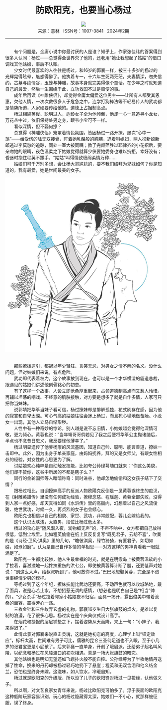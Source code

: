 # <center>防欧阳克，也要当心杨过</center>

<div align=center><img src="https://raw.githubusercontent.com/leaguecn/magazines/main/img_authors/%d7%f7%d5%df%a3%ba%e3%c6%ea%cf.jpg"></div>

<center>来源：意林   ISSN号：1007-3841   2024年2期</center>

* * *

<br>　　有个问题是，金庸小说中你最讨厌的人是谁？知乎上，作家张佳玮的答案得到很多人认同：杨过——总觉得全世界欠了他的，还老用“她让我想起了姑姑”的借口调戏其他姑娘，事后不认账。  
　　少女时代最喜欢的人往往是杨过，和16岁的郭襄一样，被三十多岁的杨过的光辉晃得眩晕，魅惑得醉了。他执着专一，十六年生死两茫茫，夫妻情深，勿失信约，古墓与绝情谷，玉蜂与神雕，故事本身就完美得像个童话。在少年之时就知道自己的最爱，然后一生围绕于此，立功救国不过是顺便的事。  
　　成年后再读《神雕侠侣》，却觉得金庸太偏爱这位男主——让所有人都受其恩惠，欠他人情，一次次救很多人于危急之中，连学打狗棒法等不轻易传人的武功都是情势所迫，人家硬要传给他的。道德上占据制高点。  
　　杨过相貌英俊、聪明过人，适龄女子全为他倾倒，他却一心一意追寻小龙女，万花丛中过，依旧保持处男之身，跟韦小宝可不一样。  
　　看似深情，但不娶何撩？  
　　总觉得《神雕侠侣》笼罩着情色氛围，皆因杨过一路开撩，屡次“心中一荡”——给受伤的陆无双接骨，盯着她乳酪般的胸脯，追着叫媳妇，两人扮新娘新郎逃过李莫愁的追踪，同处一室大被同眠；教了完颜萍胜过耶律齐的小花招后，要亲吻她的眼睛，夜色温柔之下姑娘觉得就算少侠要她委身也难以抗拒，幸好没有；昏迷时抱住程英不撒手，“姑姑”叫得情致缠绵柔情万种……  
　　姑娘们可千万别多想，会让杨大哥尴尬的，要不我们结拜为兄妹如何？你是知道的，我有最爱，她是世间最美的女子。

![](https://raw.githubusercontent.com/leaguecn/magazines/main/img/yili20240245-1-l.jpg)

  
<br>　　那些撩拨逗引，都冠以年少轻狂、言笑无忌，对男女之情不解的名义。没什么问题，但对姑娘们来说，有点危险。  
　　武功即代表着权力，这个故事放到现在，也可以是一个才华横溢的霸道总裁，跟遇见的姑娘们讲述他刻骨铭心的初恋。  
　　有了这样一个故事，人设立即沧桑厚重起来，占领道德制高点而又惹人怜惜。再辅以坦荡的嘲戏、不经意的肌肤接触，对方要是想多了就是自作多情，人家可只把你当妹妹。  
　　说郭靖把华筝当妹子看可信，杨过撩妹却是排解孤独，花式刷存在感，因为他的寂寞和自卑太深。可心气高的姑娘往往会迷上杨过，而且死心塌地做备胎。小龙女一出现，其他人立马自惭形秽。  
　　人性中有一种奇妙的悖论，别人越是说不忘旧情，小姑娘越会觉得他深情可敬，更为倾心。黄蓉也说：“当年靖哥哥倘若见了我之后便将华筝公主抛诸脑后，半点也不念昔日恩义，我反要怪他薄幸了。”  
　　杨过明显遗传了他爹杨康的风流基因，知道自己帅、聪明、能言善道，撩妹一击即中。此外，因为出身于单亲家庭，由妈妈抚养，拜的又是女师父，有跟女性相处的经验，对女性的心思更为了解。  
　　讨姑娘欢心纯粹是自动触发技能，比如夸公孙绿萼随口就来：“你这么美貌，他们却不赞你，这谷中所居的不都是瞎子么？”  
　　同行的金轮国师等人暗暗称奇：同时进谷，他却怎地偷偷和这女孩子结下了交情？  
　　跟杨过相比，自诩撩妹高手的反派人物欧陽克反倒是一见黄蓉误终生的痴汉，在《射雕英雄传》里没有任何成功经验，撩穆念慈、程瑶迦、黄蓉全部失败，没得到人家一点好感，却天真得如同《水浒传》里的高衙内，幻想着以自己之风流俊雅、绝世武功，时候一久，再贞烈的女子也会倾心。  
　　欧阳克也相信以自己的相貌、家世、武功，非常般配，蓉儿会嫁给我的。  
　　这个认识太肤浅，太直男，段位比杨过低太多。  
　　杨过的攻心是“随风潜入夜，润物细无声”的，不声不响中，女方都把自己放得很低，低到尘埃里。比如程英偷偷在纸上反反复复写“既见君子，云胡不喜”，吹奏的是《诗经·卫风·淇奥》里的几句，“瞻彼淇奥，绿竹猗猗，有匪君子，如切如磋，如琢如磨”。认为是自己自作多情的单相思——对方这样的男神肯看我一眼就满足了。  
　　欧阳克一生都比较惨，他人生最幸福的时光，就是在明霞岛上被黄蓉温软的小手拉着，喜滋滋地一起搀扶重伤的洪七公，即使被黄蓉算计断了腿，还要低声对她说：“别这么大声，给叔叔听到了，他可放你不过。”巴巴地想娶黄蓉，完全是不谙世事纯情少男的模样。  
　　等杨过到了这个年纪，撩妹技能比武功还要高，不动声色就可以攻城略地，戴了面具，说是心若止水，不想招惹无谓的感情，（想必也是明白自己是“相当”帅的）。“少女杀手”杨过拉着郭家小姑娘夜不归宿，面具一揭开，露出俊美中带着沧桑的面容，震得芳心一荡。  
　　三枚金针和三件故弄玄虚的礼物，郭襄16岁生日大张旗鼓的烟火，是难以复制的浪漫，花了很多心思。杨过实在是个庆典仪式设计高手。  
　　在烟花和捷报的层层铺垫之下，摆着姿势从天而降，来上一句：“小妹子，我来得迟了。”  
　　此情此景对郭襄来说直击灵魂，这就是她初恋的高度，心理学上叫“锚定效应”，标杆太高，世间难有男子可比，儒雅的昆仑三圣何足道也不入眼，至于小几岁的张君宝更是小屁孩了。后来郭襄一直单身，开创了峨眉派，还给弟子起名叫风陵，以纪念和杨过在风陵渡口的初次相遇。真是一场大张旗鼓的暗恋。  
　　其他姑娘也是明知无望还如飞蛾扑火般不能自控。公孙绿萼为了半枚绝情丹送掉了性命，换来的丹药却被杨过轻巧地扔下了悬崖；程英和无双含泪和他义结金兰，恐怕也是终身未嫁。这滋味，如人饮水，冷暖自知。  
　　杨过就是欧阳克的升级版，所以没了儿子的欧阳锋对杨过一见投缘，认他做义子。  
　　所以啊，对文艺良家女青年来说，杨过比欧阳克可怕多了。浮于表面的欧阳克这种低阶玩家容易识别，玩心的杨过隐藏得太深，姑娘们一不小心，就那样被征服，误了终身。
